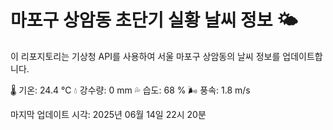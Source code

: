 
# 마포구 상암동 초단기 실황 날씨 정보 🌤️

이 리포지토리는 기상청 API를 사용하여 서울 마포구 상암동의 날씨 정보를 업데이트합니다. 

🌡️ 기온: 24.4 ℃
💧 강수량: 0 mm
💦 습도: 68 %
🌬️ 풍속: 1.8 m/s

마지막 업데이트 시각: 2025년 06월 14일 22시 20분    
